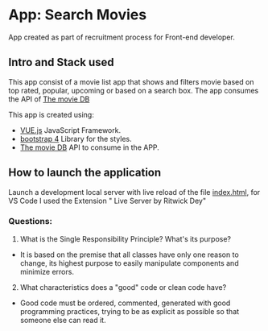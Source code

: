 # App: Search Movies

App created as part of recruitment process for Front-end developer.

## Intro and Stack used

This app consist of a movie list app that shows and filters movie based on top rated, popular, upcoming or based on a search box. The app consumes the API of [The movie DB](https://www.themoviedb.org/)

This app is created using:

- [VUE.js](https://vuejs.org/) JavaScript Framework.
- [bootstrap 4](https://getbootstrap.com/) Library for the styles.
- [The movie DB](https://www.themoviedb.org/) API to consume in the APP.

## How to launch the application

Launch a development local server with live reload of the file [index.html](https://github.com/dburgos3/moviesSearch/blob/master/index.html), for VS Code I used the Extension " Live Server by Ritwick Dey"

### Questions:

1. What is the Single Responsibility Principle? What's its purpose?

- It is based on the premise that all classes have only one reason to change, its highest purpose to easily manipulate components and minimize errors.

2. What characteristics does a "good" code or clean code have?

- Good code must be ordered, commented, generated with good programming practices, trying to be as explicit as possible so that someone else can read it.